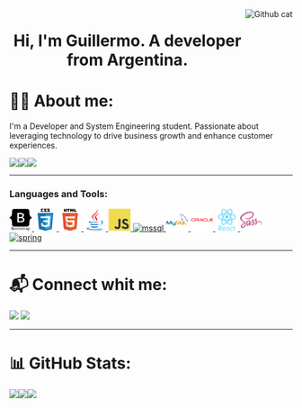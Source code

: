 <img align="right" alt="Github cat" height="140px" src="https://raw.githubusercontent.com/gist/moonheekim0118/bcbbb9c2fd8c477027617a67e0ec812f/raw/2c15614ff01ff7518bcd6da526939644c8324e11/octocat.gif"/>

<h1 align="center">Hi, I'm Guillermo. A developer from Argentina.</h1>

# 👨‍💻 About me:
I'm a Developer and System Engineering student. Passionate about leveraging technology to drive business growth and enhance customer experiences.

<div align='center' style="display: flex;">
  <img src="https://img.shields.io/github/followers/guille-k6?label=follow&logo=github&style=flat" />
  <img src="https://img.shields.io/github/stars/guille-k6?label=%E2%AD%90GitHub%20stars&style=flat" />
  <img src="https://komarev.com/ghpvc/?username=guille-k6&style=flat&color=blue" />
</div>

---

<h3 align="left">Languages and Tools:</h3>
<p align="left"> <a href="https://getbootstrap.com" target="_blank" rel="noreferrer"> <img src="https://raw.githubusercontent.com/devicons/devicon/master/icons/bootstrap/bootstrap-plain-wordmark.svg" alt="bootstrap" width="40" height="40"/> </a> <a href="https://www.w3schools.com/css/" target="_blank" rel="noreferrer"> <img src="https://raw.githubusercontent.com/devicons/devicon/master/icons/css3/css3-original-wordmark.svg" alt="css3" width="40" height="40"/> </a> <a href="https://www.w3.org/html/" target="_blank" rel="noreferrer"> <img src="https://raw.githubusercontent.com/devicons/devicon/master/icons/html5/html5-original-wordmark.svg" alt="html5" width="40" height="40"/> </a> <a href="https://www.java.com" target="_blank" rel="noreferrer"> <img src="https://raw.githubusercontent.com/devicons/devicon/master/icons/java/java-original.svg" alt="java" width="40" height="40"/> </a> <a href="https://developer.mozilla.org/en-US/docs/Web/JavaScript" target="_blank" rel="noreferrer"> <img src="https://raw.githubusercontent.com/devicons/devicon/master/icons/javascript/javascript-original.svg" alt="javascript" width="40" height="40"/> </a> <a href="https://www.microsoft.com/en-us/sql-server" target="_blank" rel="noreferrer"> <img src="https://www.svgrepo.com/show/303229/microsoft-sql-server-logo.svg" alt="mssql" width="40" height="40"/> </a> <a href="https://www.mysql.com/" target="_blank" rel="noreferrer"> <img src="https://raw.githubusercontent.com/devicons/devicon/master/icons/mysql/mysql-original-wordmark.svg" alt="mysql" width="40" height="40"/> </a> <a href="https://www.oracle.com/" target="_blank" rel="noreferrer"> <img src="https://raw.githubusercontent.com/devicons/devicon/master/icons/oracle/oracle-original.svg" alt="oracle" width="40" height="40"/> </a> <a href="https://reactjs.org/" target="_blank" rel="noreferrer"> <img src="https://raw.githubusercontent.com/devicons/devicon/master/icons/react/react-original-wordmark.svg" alt="react" width="40" height="40"/> </a> <a href="https://sass-lang.com" target="_blank" rel="noreferrer"> <img src="https://raw.githubusercontent.com/devicons/devicon/master/icons/sass/sass-original.svg" alt="sass" width="40" height="40"/> </a> <a href="https://spring.io/" target="_blank" rel="noreferrer"> <img src="https://www.vectorlogo.zone/logos/springio/springio-icon.svg" alt="spring" width="40" height="40"/> </a> </p>

---

# 📬  Connect whit me:
[<img src="https://img.shields.io/badge/Email-guillermogcasey%40gmail.com-ea4335">](mailto:guillermogcasey@gmail.com)
[<img src="https://img.shields.io/badge/LinkedIn-GuillermoCasey-166CA5">](https://www.linkedin.com/in/guillermo-casey-48045320b/)

---

# 📊 GitHub Stats:
<div align='center' style="display: flex;">
  <img src="https://github-readme-stats.vercel.app/api?username=guille-k6&theme=dracula&hide_border=true&include_all_commits=false&count_private=true" />
  <img src="https://github-readme-streak-stats.herokuapp.com/?user=guille-k6&theme=dracula&hide_border=true" />
  <img src="https://github-readme-stats.vercel.app/api/top-langs/?username=guille-k6&theme=dracula&hide_border=true&include_all_commits=false&count_private=true&layout=compact" />
</div>
